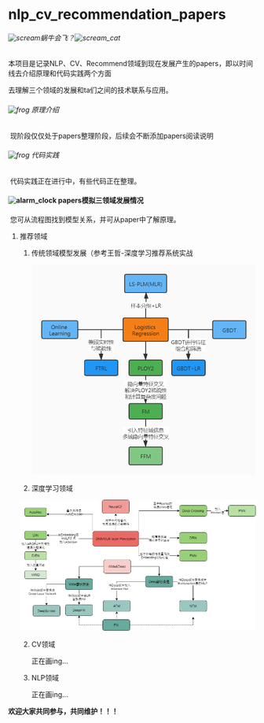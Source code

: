 # nlp_cv_recommendation_papers

######  	![scream](https://github.githubassets.com/images/icons/emoji/unicode/1f631.png)蜗牛会飞？![scream_cat](https://github.githubassets.com/images/icons/emoji/unicode/1f640.png)

​        本项目是记录NLP、CV、Recommend领域到现在发展产生的papers，即以时间线去介绍原理和代码实践两个方面

 去理解三个领域的发展和ta们之间的技术联系与应用。

###### ![frog](https://github.githubassets.com/images/icons/emoji/unicode/1f438.png) 原理介绍

​	    现阶段仅仅处于papers整理阶段，后续会不断添加papers阅读说明

######  ![frog](https://github.githubassets.com/images/icons/emoji/unicode/1f438.png) 代码实践

​	   代码实践正在进行中，有些代码正在整理。

#### ![alarm_clock](https://github.githubassets.com/images/icons/emoji/unicode/23f0.png) papers模拟三领域发展情况

​	 您可从流程图找到模型关系，并可从paper中了解原理。

1. 推荐领域

   1. 传统领域模型发展（参考王哲-深度学习推荐系统实战

      ![未命名文件](./Image/traditional_recommendation.jpg)

   2. 深度学习领域

   ![recommend](./Image/deeplearning_recommendation.jpg)

   2. CV领域

      正在画ing...

   3. NLP领域

      正在画ing...





**欢迎大家共同参与，共同维护！！！**





